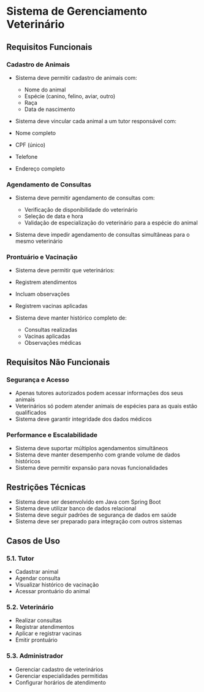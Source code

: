 # Sistema de Gerenciamento Veterinário

## Requisitos Funcionais

### Cadastro de Animais

- Sistema deve permitir cadastro de animais com:
  - Nome do animal
  - Espécie (canino, felino, aviar, outro)
  - Raça
  - Data de nascimento


-  Sistema deve vincular cada animal a um tutor responsável com:
  - Nome completo
  - CPF (único)
  - Telefone
  - Endereço completo



### Agendamento de Consultas

- Sistema deve permitir agendamento de consultas com:
  - Verificação de disponibilidade do veterinário
  - Seleção de data e hora
  - Validação de especialização do veterinário para a espécie do animal


-  Sistema deve impedir agendamento de consultas simultâneas para o mesmo veterinário

### Prontuário e Vacinação

-  Sistema deve permitir que veterinários:
  - Registrem atendimentos
  - Incluam observações
  - Registrem vacinas aplicadas


- Sistema deve manter histórico completo de:
  - Consultas realizadas
  - Vacinas aplicadas
  - Observações médicas



## Requisitos Não Funcionais

### Segurança e Acesso

-  Apenas tutores autorizados podem acessar informações dos seus animais
-  Veterinários só podem atender animais de espécies para as quais estão qualificados
-  Sistema deve garantir integridade dos dados médicos

### Performance e Escalabilidade

-  Sistema deve suportar múltiplos agendamentos simultâneos
-  Sistema deve manter desempenho com grande volume de dados históricos
-  Sistema deve permitir expansão para novas funcionalidades

## Restrições Técnicas

-  Sistema deve ser desenvolvido em Java com Spring Boot
-  Sistema deve utilizar banco de dados relacional
-  Sistema deve seguir padrões de segurança de dados em saúde
-  Sistema deve ser preparado para integração com outros sistemas

## Casos de Uso

### 5.1. Tutor

-  Cadastrar animal
-  Agendar consulta
-  Visualizar histórico de vacinação
-  Acessar prontuário do animal

### 5.2. Veterinário

-  Realizar consultas
-  Registrar atendimentos
-  Aplicar e registrar vacinas
-  Emitir prontuário

### 5.3. Administrador

-  Gerenciar cadastro de veterinários
-  Gerenciar especialidades permitidas
-  Configurar horários de atendimento